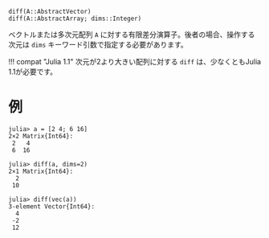 ```
diff(A::AbstractVector)
diff(A::AbstractArray; dims::Integer)
```

ベクトルまたは多次元配列 `A` に対する有限差分演算子。後者の場合、操作する次元は `dims` キーワード引数で指定する必要があります。

!!! compat "Julia 1.1"
    次元が2より大きい配列に対する `diff` は、少なくともJulia 1.1が必要です。


# 例

```jldoctest
julia> a = [2 4; 6 16]
2×2 Matrix{Int64}:
 2   4
 6  16

julia> diff(a, dims=2)
2×1 Matrix{Int64}:
  2
 10

julia> diff(vec(a))
3-element Vector{Int64}:
  4
 -2
 12
```
